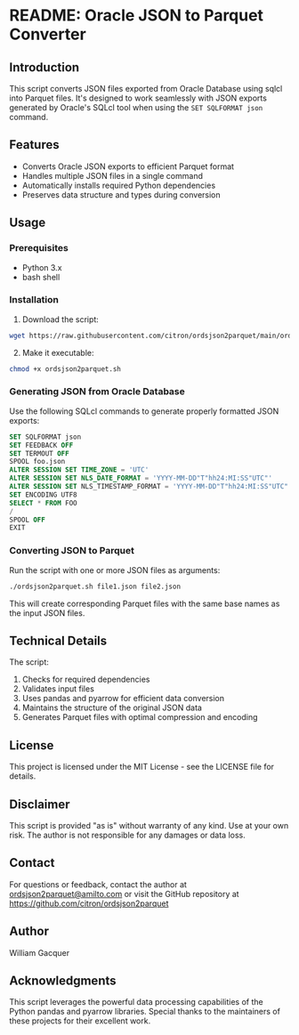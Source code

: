 # README: Oracle JSON to Parquet Converter

## Introduction

This script converts JSON files exported from Oracle Database using sqlcl into Parquet files. It's designed to work seamlessly with JSON exports generated by Oracle's SQLcl tool when using the `SET SQLFORMAT json` command.

## Features

- Converts Oracle JSON exports to efficient Parquet format
- Handles multiple JSON files in a single command
- Automatically installs required Python dependencies
- Preserves data structure and types during conversion

## Usage

### Prerequisites
- Python 3.x
- bash shell

### Installation

1. Download the script:
```bash
wget https://raw.githubusercontent.com/citron/ordsjson2parquet/main/ordsjson2parquet.sh
```

2. Make it executable:
```bash
chmod +x ordsjson2parquet.sh
```

### Generating JSON from Oracle Database

Use the following SQLcl commands to generate properly formatted JSON exports:

```sql
SET SQLFORMAT json
SET FEEDBACK OFF
SET TERMOUT OFF
SPOOL foo.json
ALTER SESSION SET TIME_ZONE = 'UTC'
ALTER SESSION SET NLS_DATE_FORMAT = 'YYYY-MM-DD"T"hh24:MI:SS"UTC"'
ALTER SESSION SET NLS_TIMESTAMP_FORMAT = 'YYYY-MM-DD"T"hh24:MI:SS"UTC"'
SET ENCODING UTF8
SELECT * FROM FOO
/
SPOOL OFF
EXIT
```

### Converting JSON to Parquet

Run the script with one or more JSON files as arguments:

```bash
./ordsjson2parquet.sh file1.json file2.json
```

This will create corresponding Parquet files with the same base names as the input JSON files.

## Technical Details

The script:
1. Checks for required dependencies
2. Validates input files
3. Uses pandas and pyarrow for efficient data conversion
4. Maintains the structure of the original JSON data
5. Generates Parquet files with optimal compression and encoding

## License

This project is licensed under the MIT License - see the LICENSE file for details.

## Disclaimer

This script is provided "as is" without warranty of any kind. Use at your own risk. The author is not responsible for any damages or data loss.

## Contact

For questions or feedback, contact the author at ordsjson2parquet@amilto.com or visit the GitHub repository at https://github.com/citron/ordsjson2parquet

## Author

William Gacquer

## Acknowledgments

This script leverages the powerful data processing capabilities of the Python pandas and pyarrow libraries. Special thanks to the maintainers of these projects for their excellent work.

